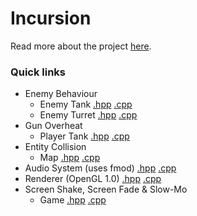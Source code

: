 # Incursion 

Read more about the project [here](https://www.neesarg.me/incursion). 

### Quick links 
* Enemy Behaviour 
	* Enemy Tank [.hpp](SD1/Incursion/Code/Game/EnemyTank.hpp?ts=4) [.cpp](SD1/Incursion/Code/Game/EnemyTank.cpp?ts=4) 
	* Enemy Turret [.hpp](SD1/Incursion/Code/Game/EnemyTurret.hpp?ts=4) [.cpp](SD1/Incursion/Code/Game/EnemyTurret.cpp?ts=4) 
* Gun Overheat 
	* Player Tank [.hpp](SD1/Incursion/Code/Game/PlayerTank.hpp?ts=4) [.cpp](SD1/Incursion/Code/Game/PlayerTank.cpp?ts=4) 
* Entity Collision 
	* Map [.hpp](SD1/Incursion/Code/Game/Map.hpp?ts=4) [.cpp](SD1/Incursion/Code/Game/Map.cpp?ts=4) 
* Audio System (uses fmod) [.hpp](Engine/Code/Engine/Audio/AudioSystem.hpp?ts=4) [.cpp](Engine/Code/Engine/Audio/AudioSystem.cpp?ts=4) 
* Renderer (OpenGL 1.0) [.hpp](Engine/Code/Engine/Renderer/Renderer.hpp?ts=4) [.cpp](Engine/Code/Engine/Renderer/Renderer.cpp?ts=4) 
* Screen Shake, Screen Fade & Slow-Mo 
	* Game [.hpp](SD1/Incursion/Code/Game/theGame.hpp?ts=4) [.cpp](SD1/Incursion/Code/Game/theGame.cpp?ts=4) 
